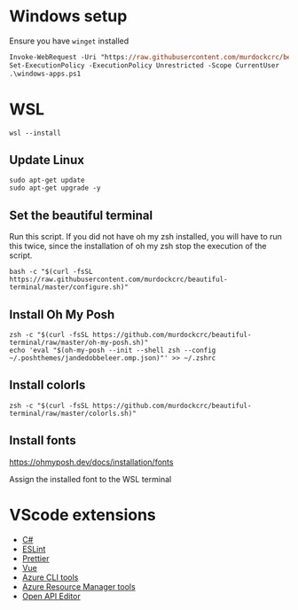 # Windows setup

Ensure you have `winget` installed

```ps
Invoke-WebRequest -Uri "https://raw.githubusercontent.com/murdockcrc/beautiful-terminal/master/windows-apps.ps1" -OutFile "windows-app.ps1"
Set-ExecutionPolicy -ExecutionPolicy Unrestricted -Scope CurrentUser
.\windows-apps.ps1
```

# WSL

```
wsl --install
```

## Update Linux

```
sudo apt-get update
sudo apt-get upgrade -y
```

## Set the beautiful terminal

Run this script. If you did not have oh my zsh installed, you will have to run this twice, since the installation of oh my zsh stop the execution of the script.

```
bash -c "$(curl -fsSL https://raw.githubusercontent.com/murdockcrc/beautiful-terminal/master/configure.sh)"
```

## Install Oh My Posh
```
zsh -c "$(curl -fsSL https://github.com/murdockcrc/beautiful-terminal/raw/master/oh-my-posh.sh)"
echo 'eval "$(oh-my-posh --init --shell zsh --config ~/.poshthemes/jandedobbeleer.omp.json)"' >> ~/.zshrc
```

## Install colorls

```
zsh -c "$(curl -fsSL https://github.com/murdockcrc/beautiful-terminal/raw/master/colorls.sh)"
```

## Install fonts

https://ohmyposh.dev/docs/installation/fonts

Assign the installed font to the WSL terminal

# VScode extensions

* [C#](https://marketplace.visualstudio.com/items?itemName=ms-dotnettools.csharp)
* [ESLint](https://github.com/Microsoft/vscode-eslint)
* [Prettier](https://github.com/prettier/prettier-vscode)
* [Vue](https://github.com/LiuJi-Jim/vscode-vue)
* [Azure CLI tools](https://github.com/Microsoft/vscode-azurecli)
* [Azure Resource Manager tools](https://github.com/Microsoft/vscode-azurearmtools)
* [Open API Editor](https://github.com/42Crunch/vscode-openapi)
